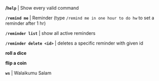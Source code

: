 **/`help`** | Show every valid command

**`/remind me`** | Reminder (type `/remind me in one hour to do hw` to set a reminder after 1 hr)

**`/reminder list`** | show all active reminders

**`/reminder delete <id>`** | deletes a specific reminder with given id

**roll a dice**

**flip a coin**

**`ws`** | Walaikumu Salam

